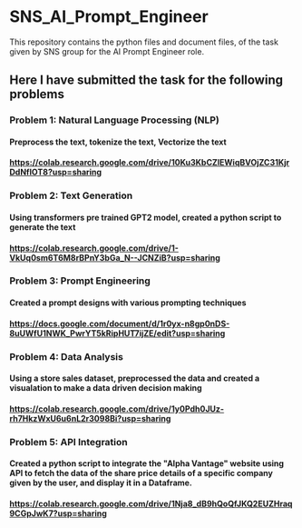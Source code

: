 # SNS_AI_Prompt_Engineer
This repository contains the python files and document files, of the task given by SNS group for the AI Prompt Engineer role.

## Here I have submitted the task for the following problems

### Problem 1: Natural Language Processing (NLP)
#### Preprocess the text, tokenize the text, Vectorize the text
#### https://colab.research.google.com/drive/10Ku3KbCZlEWiqBVOjZC31KjrDdNfIOT8?usp=sharing

### Problem 2: Text Generation
#### Using transformers pre trained GPT2 model, created a python script to generate the text
#### https://colab.research.google.com/drive/1-VkUq0sm6T6M8rBPnY3bGa_N--JCNZiB?usp=sharing

### Problem 3: Prompt Engineering
#### Created a prompt designs with various prompting techniques
#### https://docs.google.com/document/d/1r0yx-n8gp0nDS-8uUWfU1NWK_PwrYT5kRipHUT7ijZE/edit?usp=sharing

### Problem 4: Data Analysis
#### Using a store sales dataset, preprocessed the data and created a visualation to make a data driven decision making
#### https://colab.research.google.com/drive/1y0Pdh0JUz-rh7HkzWxU6u6nL2r3098Bi?usp=sharing

### Problem 5: API Integration
#### Created a python script to integrate the "Alpha Vantage" website using API to fetch the data of the share price details of a specific company given by the user, and display it in a Dataframe.
#### https://colab.research.google.com/drive/1Nja8_dB9hQoQfJKQ2EUZHraq9CGpJwK7?usp=sharing

